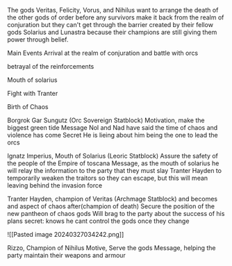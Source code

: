 The gods Veritas, Felicity, Vorus, and Nihilus want to arrange the death of the other gods of order before any survivors make it back from the realm of conjuration but they can't get through the barrier created by their fellow gods Solarius and Lunastra because their champions are still giving them power through belief.

Main Events
Arrival at the realm of conjuration and battle with orcs

betrayal of the reinforcements

Mouth of solarius

Fight with Tranter

Birth of Chaos



Borgrok Gar Sungutz (Orc Sovereign Statblock)
Motivation, make the biggest green tide
Message Nol and Nad have said the time of chaos and violence has come
Secret He is lieing about him being the one to lead the orcs

Ignatz Imperius, Mouth of Solarius (Leoric Statblock)
Assure the safety of the people of the Empire of toscana
Message, as the mouth of solarius he will relay the information to the party that they must slay Tranter Hayden to temporarily weaken the traitors so they can escape, but this will mean leaving behind the invasion force

Tranter Hayden, champion of Veritas (Archmage Statblock) and becomes and aspect of chaos after(champion of death)
Secure the position of the new pantheon of chaos gods
Will brag to the party about the success of his plans
secret: knows he cant control the gods once they change

![[Pasted image 20240327034242.png]]

Rizzo, Champion of Nihilus
Motive, Serve the gods
Message, helping the party maintain their weapons and armour
